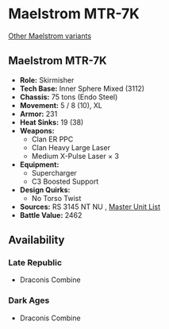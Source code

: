 # Maelstrom MTR-7K 

[Other Maelstrom variants](../maelstrom.md) 

## Maelstrom MTR-7K 

- **Role:** Skirmisher 
- **Tech Base:** Inner Sphere Mixed (3112) 
- **Chassis:** 75 tons (Endo Steel) 
- **Movement:** 5 / 8 (10), XL 
- **Armor:** 231 
- **Heat Sinks:** 19 (38) 
- **Weapons:** 
  - Clan ER PPC 
  - Clan Heavy Large Laser 
  - Medium X-Pulse Laser × 3 
- **Equipment:** 
  - Supercharger 
  - C3 Boosted Support 
- **Design Quirks:** 
  - No Torso Twist 
- **Sources:** RS 3145 NT NU , [Master Unit List](http://masterunitlist.info/Unit/Details/6867/maelstrom-mtr-7k) 
- **Battle Value:** 2462 

## Availability 

### Late Republic 

- Draconis Combine 

### Dark Ages 

- Draconis Combine 

